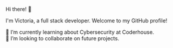Hi there! 👋

I'm Victoria, a full stack developer. Welcome to my GitHub profile!

🌱 I’m currently learning about Cybersecurity at Coderhouse.  
👯 I’m looking to collaborate on future projects.

<!--

# Hi there! 👋

I'm [Your Name], a [Your Profession] based in [Your Location]. Welcome to my GitHub profile!

## About Me

- 🌱 I’m currently learning Full Stack development at Hack Academy
- 👯 I’m looking to collaborate on future projects.
- 💬 Ask me about [Areas of expertise]
- 📫 How to reach me: [Your Email or Contact Information]
- 😄 Pronouns: [Your Pronouns]

## My Interests

- [Interest 1]
- [Interest 2]
- [Interest 3]
- [Interest 4]

## My GitHub Stats

[![Your GitHub stats](https://github-readme-stats.vercel.app/api?username=yourusername&show_icons=true&theme=dark)](https://github.com/yourusername/github-readme-stats)

## Languages and Tools

[![Top Langs](https://github-readme-stats.vercel.app/api/top-langs/?username=yourusername&layout=compact&theme=dark)](https://github.com/yourusername/github-readme-stats)

🌱 I’m currently learning Full Stack Developer at Hack Academy Bootcamp Uruguay(April 2023)
📜 Achieved FrontEnd courses: live 60 hours and on demand 15 hours


-->
